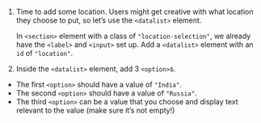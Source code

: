 1. Time to add some location. Users might get creative with what location they choose to put, so let’s use the ```<datalist>``` element.

   In ```<section>```  element with a class of ```"location-selection"```, we already have the ```<label>``` and 
   ```<input>``` set up. Add a ```<datalist>``` element with an ```id``` of ```"location"```.

2. Inside the ```<datalist>``` element, add 3 ```<option>```s.

* The first ```<option>``` should have a value of ```"India"```.
* The second ```<option>``` should have a value of ```"Russia"```.
* The third ```<option>``` can be a value that you choose and display text relevant to the value (make sure it’s not empty!)

